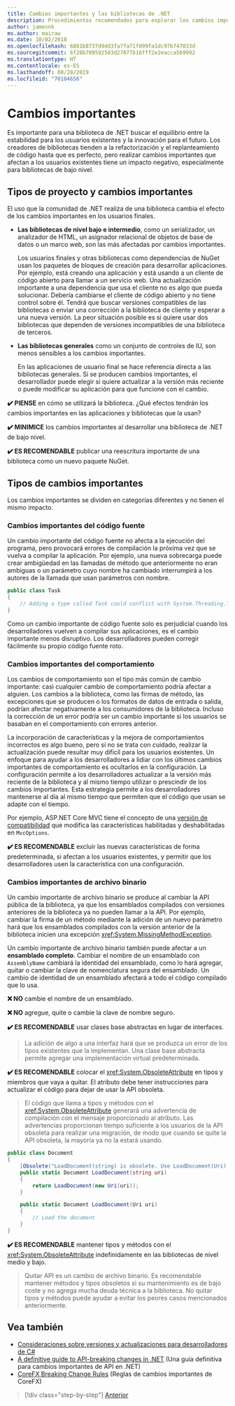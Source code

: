 ```yaml
---
title: Cambios importantes y las bibliotecas de .NET
description: Procedimientos recomendados para explorar los cambios importantes al crear bibliotecas de .NET.
author: jamesnk
ms.author: mairaw
ms.date: 10/02/2018
ms.openlocfilehash: 6881b8737d9dd3fa7fa71f099fa1dc97b747033d
ms.sourcegitcommit: 6f28b709592503d27077b16fff2e2eacca569992
ms.translationtype: HT
ms.contentlocale: es-ES
ms.lasthandoff: 08/28/2019
ms.locfileid: "70104656"
---
```

# <a name="breaking-changes"></a>Cambios importantes

Es importante para una biblioteca de .NET buscar el equilibrio entre la estabilidad para los usuarios existentes y la innovación para el futuro. Los creadores de bibliotecas tienden a la refactorización y el replanteamiento de código hasta que es perfecto, pero realizar cambios importantes que afectan a los usuarios existentes tiene un impacto negativo, especialmente para bibliotecas de bajo nivel.

## <a name="project-types-and-breaking-changes"></a>Tipos de proyecto y cambios importantes

El uso que la comunidad de .NET realiza de una biblioteca cambia el efecto de los cambios importantes en los usuarios finales.

- **Las bibliotecas de nivel bajo e intermedio**, como un serializador, un analizador de HTML, un asignador relacional de objetos de base de datos o un marco web, son las más afectadas por cambios importantes.

  Los usuarios finales y otras bibliotecas como dependencias de NuGet usan los paquetes de bloques de creación para desarrollar aplicaciones. Por ejemplo, está creando una aplicación y está usando a un cliente de código abierto para llamar a un servicio web. Una actualización importante a una dependencia que usa el cliente no es algo que pueda solucionar. Debería cambiarse el cliente de código abierto y no tiene control sobre él. Tendrá que buscar versiones compatibles de las bibliotecas o enviar una corrección a la biblioteca de cliente y esperar a una nueva versión. La peor situación posible es si quiere usar dos bibliotecas que dependen de versiones incompatibles de una biblioteca de terceros.

- **Las bibliotecas generales** como un conjunto de controles de IU, son menos sensibles a los cambios importantes.

  En las aplicaciones de usuario final se hace referencia directa a las bibliotecas generales. Si se producen cambios importantes, el desarrollador puede elegir si quiere actualizar a la versión más reciente o puede modificar su aplicación para que funcione con el cambio.

**✔️ PIENSE** en cómo se utilizará la biblioteca. ¿Qué efectos tendrán los cambios importantes en las aplicaciones y bibliotecas que la usan?

**✔️ MINIMICE** los cambios importantes al desarrollar una biblioteca de .NET de bajo nivel.

**✔️ ES RECOMENDABLE** publicar una reescritura importante de una biblioteca como un nuevo paquete NuGet.

## <a name="types-of-breaking-changes"></a>Tipos de cambios importantes

Los cambios importantes se dividen en categorías diferentes y no tienen el mismo impacto.

### <a name="source-breaking-change"></a>Cambios importantes del código fuente

Un cambio importante del código fuente no afecta a la ejecución del programa, pero provocará errores de compilación la próxima vez que se vuelva a compilar la aplicación. Por ejemplo, una nueva sobrecarga puede crear ambigüedad en las llamadas de método que anteriormente no eran ambiguas o un parámetro cuyo nombre ha cambiado interrumpirá a los autores de la llamada que usan parámetros con nombre.

```csharp
public class Task
{
    // Adding a type called Task could conflict with System.Threading.Tasks.Task at compilation
}
```

Como un cambio importante de código fuente solo es perjudicial cuando los desarrolladores vuelven a compilar sus aplicaciones, es el cambio importante menos disruptivo. Los desarrolladores pueden corregir fácilmente su propio código fuente roto.

### <a name="behavior-breaking-change"></a>Cambios importantes del comportamiento

Los cambios de comportamiento son el tipo más común de cambio importante: casi cualquier cambio de comportamiento podría afectar a alguien. Los cambios a la biblioteca, como las firmas de método, las excepciones que se producen o los formatos de datos de entrada o salida, podrían afectar negativamente a los consumidores de la biblioteca. Incluso la corrección de un error podría ser un cambio importante si los usuarios se basaban en el comportamiento con errores anterior.

La incorporación de características y la mejora de comportamientos incorrectos es algo bueno, pero si no se trata con cuidado, realizar la actualización puede resultar muy difícil para los usuarios existentes. Un enfoque para ayudar a los desarrolladores a lidiar con los últimos cambios importantes de comportamiento es ocultarlos en la configuración. La configuración permite a los desarrolladores actualizar a la versión más reciente de la biblioteca y al mismo tiempo utilizar o prescindir de los cambios importantes. Esta estrategia permite a los desarrolladores mantenerse al día al mismo tiempo que permiten que el código que usan se adapte con el tiempo.

Por ejemplo, ASP.NET Core MVC tiene el concepto de una [versión de compatibilidad](/aspnet/core/mvc/compatibility-version) que modifica las características habilitadas y deshabilitadas en `MvcOptions`.

**✔️ ES RECOMENDABLE** excluir las nuevas características de forma predeterminada, si afectan a los usuarios existentes, y permitir que los desarrolladores usen la característica con una configuración.

### <a name="binary-breaking-change"></a>Cambios importantes de archivo binario

Un cambio importante de archivo binario se produce al cambiar la API pública de la biblioteca, ya que los ensamblados compilados con versiones anteriores de la biblioteca ya no pueden llamar a la API. Por ejemplo, cambiar la firma de un método mediante la adición de un nuevo parámetro hará que los ensamblados compilados con la versión anterior de la biblioteca inicien una excepción <xref:System.MissingMethodException>.

Un cambio importante de archivo binario también puede afectar a un **ensamblado completo**. Cambiar el nombre de un ensamblado con `AssemblyName` cambiará la identidad del ensamblado, como lo hará agregar, quitar o cambiar la clave de nomenclatura segura del ensamblado. Un cambio de identidad de un ensamblado afectará a todo el código compilado que lo usa.

**❌ NO** cambie el nombre de un ensamblado.

**❌ NO** agregue, quite o cambie la clave de nombre seguro.

**✔️ ES RECOMENDABLE** usar clases base abstractas en lugar de interfaces.

> La adición de algo a una interfaz hará que se produzca un error de los tipos existentes que la implementan. Una clase base abstracta permite agregar una implementación virtual predeterminada.

**✔️ ES RECOMENDABLE** colocar el <xref:System.ObsoleteAttribute> en tipos y miembros que vaya a quitar. El atributo debe tener instrucciones para actualizar el código para dejar de usar la API obsoleta.

> El código que llama a tipos y métodos con el <xref:System.ObsoleteAttribute> generará una advertencia de compilación con el mensaje proporcionado al atributo. Las advertencias proporcionan tiempo suficiente a los usuarios de la API obsoleta para realizar una migración, de modo que cuando se quite la API obsoleta, la mayoría ya no la estará usando.

```csharp
public class Document
{
    [Obsolete("LoadDocument(string) is obsolete. Use LoadDocument(Uri) instead.")]
    public static Document LoadDocument(string uri)
    {
        return LoadDocument(new Uri(uri));
    }

    public static Document LoadDocument(Uri uri)
    {
        // Load the document
    }
}
```

**✔️ ES RECOMENDABLE** mantener tipos y métodos con el <xref:System.ObsoleteAttribute> indefinidamente en las bibliotecas de nivel medio y bajo.

> Quitar API es un cambio de archivo binario. Es recomendable mantener métodos y tipos obsoletos si su mantenimiento es de bajo coste y no agrega mucha deuda técnica a la biblioteca. No quitar tipos y métodos puede ayudar a evitar los peores casos mencionados anteriormente.

## <a name="see-also"></a>Vea también

- [Consideraciones sobre versiones y actualizaciones para desarrolladores de C#](../../csharp/whats-new/version-update-considerations.md)
- [A definitive guide to API-breaking changes in .NET](https://stackoverflow.com/questions/1456785/a-definitive-guide-to-api-breaking-changes-in-net) (Una guía definitiva para cambios importantes de API en .NET)
- [CoreFX Breaking Change Rules](https://github.com/dotnet/corefx/blob/master/Documentation/coding-guidelines/breaking-change-rules.md) (Reglas de cambios importantes de CoreFX)

>[!div class="step-by-step"]
>[Anterior](versioning.md)
